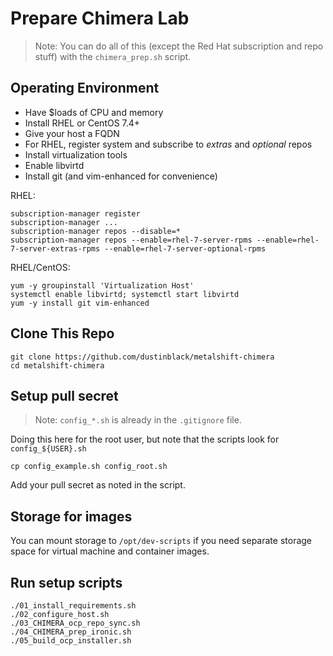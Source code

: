 # Prepare Chimera Lab

> Note: You can do all of this (except the Red Hat subscription and repo stuff) with the `chimera_prep.sh` script.

## Operating Environment

* Have $loads of CPU and memory
* Install RHEL or CentOS 7.4+
* Give your host a FQDN
* For RHEL, register system and subscribe to _extras_ and _optional_ repos
* Install virtualization tools
* Enable libvirtd
* Install git (and vim-enhanced for convenience)

RHEL:
```
subscription-manager register
subscription-manager ...
subscription-manager repos --disable=*
subscription-manager repos --enable=rhel-7-server-rpms --enable=rhel-7-server-extras-rpms --enable=rhel-7-server-optional-rpms
```

RHEL/CentOS:
```
yum -y groupinstall 'Virtualization Host'
systemctl enable libvirtd; systemctl start libvirtd
yum -y install git vim-enhanced
```

## Clone This Repo

```
git clone https://github.com/dustinblack/metalshift-chimera
cd metalshift-chimera
```

## Setup pull secret

> Note: `config_*.sh` is already in the `.gitignore` file.

Doing this here for the root user, but note that the scripts look for `config_${USER}.sh`

```
cp config_example.sh config_root.sh
```

Add your pull secret as noted in the script.

## Storage for images

You can mount storage to `/opt/dev-scripts` if you need separate storage space for virtual machine and container images.

## Run setup scripts

```
./01_install_requirements.sh
./02_configure_host.sh
./03_CHIMERA_ocp_repo_sync.sh
./04_CHIMERA_prep_ironic.sh 
./05_build_ocp_installer.sh
```

